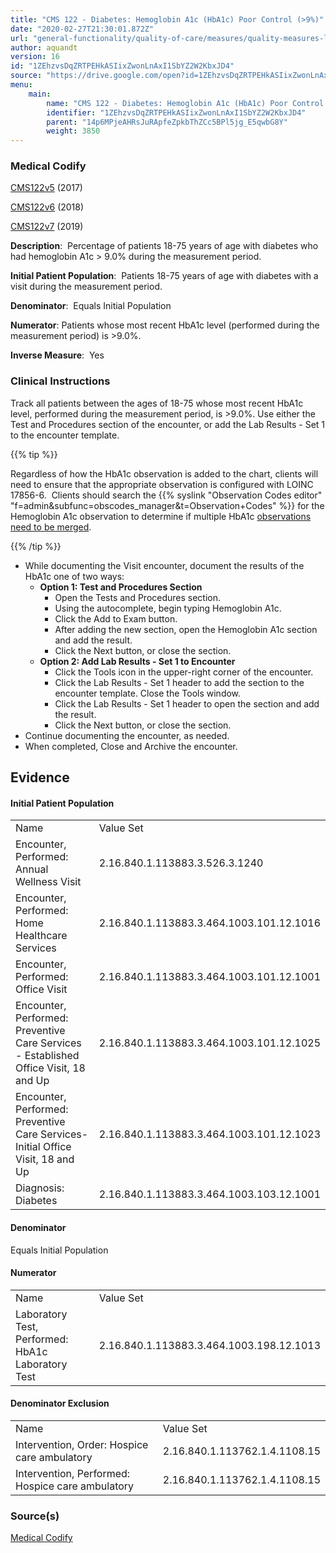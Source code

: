```yaml
---
title: "CMS 122 - Diabetes: Hemoglobin A1c (HbA1c) Poor Control (>9%)"
date: "2020-02-27T21:30:01.872Z"
url: "general-functionality/quality-of-care/measures/quality-measures-list/cms-122-diabetes-hemoglobin-a1c-hba1c-poor-control-greater9percent.html"
author: aquandt
version: 16
id: "1ZEhzvsDqZRTPEHkASIixZwonLnAxI1SbYZ2W2KbxJD4"
source: "https://drive.google.com/open?id=1ZEhzvsDqZRTPEHkASIixZwonLnAxI1SbYZ2W2KbxJD4"
menu:
    main:
        name: "CMS 122 - Diabetes: Hemoglobin A1c (HbA1c) Poor Control (>9%)"
        identifier: "1ZEhzvsDqZRTPEHkASIixZwonLnAxI1SbYZ2W2KbxJD4"
        parent: "14p6MPjeAHRsJuRApfeZpkbThZCc5BPl5jg_E5qwbG8Y"
        weight: 3850
---
```

### Medical Codify

[CMS122v5](https://medicalcodify.com/eh/?f=layoutnouser&func&module&tabmodule&name=RXDBmain&searchterm=CMS122&showresult=CMS122v5&showresulttype=Measure) (2017)

[CMS122v6](https://medicalcodify.com/eh/?f=layoutnouser&func&module&tabmodule&name=RXDBmain&searchterm=CMS122&showresult=CMS122v6&showresulttype=Measure) (2018)

[CMS122v7](https://medicalcodify.com/eh/?f=layoutnouser&func&module&tabmodule&name=RXDBmain&searchterm=CMS122&showresult=CMS122v7&showresulttype=Measure) (2019)



**Description**:  Percentage of patients 18-75 years of age with diabetes who had hemoglobin A1c > 9.0% during the measurement period.

**Initial Patient Population**:  Patients 18-75 years of age with diabetes with a visit during the measurement period.

**Denominator**:  Equals Initial Population

**Numerator**: Patients whose most recent HbA1c level (performed during the measurement period) is >9.0%.

**Inverse Measure**:  Yes

### Clinical Instructions

Track all patients between the ages of 18-75 whose most recent HbA1c level, performed during the measurement period, is >9.0%. Use either the Test and Procedures section of the encounter, or add the Lab Results - Set 1 to the encounter template. 

{{% tip %}}

Regardless of how the HbA1c observation is added to the chart, clients will need to ensure that the appropriate observation is configured with LOINC 17856-6.  Clients should search the {{% syslink "Observation Codes editor" "f=admin&subfunc=obscodes_manager&t=Observation+Codes" %}} for the Hemoglobin A1c observation to determine if multiple HbA1c [observations need to be merged](../../../order-and-result-management/observation-code-merging.html).

{{% /tip %}}


* While documenting the Visit encounter, document the results of the HbA1c one of two ways:
    * <strong>Option 1: Test and Procedures Section</strong>
        * Open the Tests and Procedures section.
        * Using the autocomplete, begin typing Hemoglobin A1c.
        * Click the Add to Exam button.
        * After adding the new section, open the Hemoglobin A1c section and add the result.
        * Click the Next button, or close the section.
    * <strong>Option 2: Add Lab Results - Set 1 to Encounter</strong>
        * Click the Tools icon in the upper-right corner of the encounter.
        * Click the Lab Results - Set 1 header to add the section to the encounter template. Close the Tools window.
        * Click the Lab Results - Set 1 header to open the section and add the result.
        * Click the Next button, or close the section.
* Continue documenting the encounter, as needed.
* When completed, Close and Archive the encounter.

## Evidence

#### Initial Patient Population

<table>
  <tr>
    <td>Name</td>
    <td>Value Set</td>
  </tr>
  <tr>
    <td>Encounter, Performed: Annual Wellness Visit</td>
    <td>2.16.840.1.113883.3.526.3.1240</td>
  </tr>
  <tr>
    <td>Encounter, Performed: Home Healthcare Services</td>
    <td>2.16.840.1.113883.3.464.1003.101.12.1016</td>
  </tr>
  <tr>
    <td>Encounter, Performed: Office Visit</td>
    <td>2.16.840.1.113883.3.464.1003.101.12.1001</td>
  </tr>
  <tr>
    <td>Encounter, Performed: Preventive Care Services - Established Office Visit, 18 and Up</td>
    <td>2.16.840.1.113883.3.464.1003.101.12.1025</td>
  </tr>
  <tr>
    <td>Encounter, Performed: Preventive Care Services-Initial Office Visit, 18 and Up</td>
    <td>2.16.840.1.113883.3.464.1003.101.12.1023</td>
  </tr>
  <tr>
    <td>Diagnosis: Diabetes</td>
    <td>2.16.840.1.113883.3.464.1003.103.12.1001</td>
  </tr>
</table>

#### Denominator

Equals Initial Population

#### Numerator

<table>
  <tr>
    <td>Name</td>
    <td>Value Set</td>
  </tr>
  <tr>
    <td>Laboratory Test, Performed: HbA1c Laboratory Test</td>
    <td>2.16.840.1.113883.3.464.1003.198.12.1013</td>
  </tr>
</table>

#### Denominator Exclusion

<table>
  <tr>
    <td>Name</td>
    <td>Value Set</td>
  </tr>
  <tr>
    <td>Intervention, Order: Hospice care ambulatory</td>
    <td>2.16.840.1.113762.1.4.1108.15</td>
  </tr>
  <tr>
    <td>Intervention, Performed: Hospice care ambulatory</td>
    <td>2.16.840.1.113762.1.4.1108.15</td>
  </tr>
</table>



### Source(s)

[Medical Codify](https://medicalcodify.com/eh/?f=layoutnouser&func&name=RXDBmain&module&tabmodule&searchterm=CMS122&Submit=Search&icd9search=0&icd10search=0&icd10pcssearch=0&snomedsearch=0&loincsearch=0&labcorpsearch=0&questsearch=0&rxnormsearch=0&hcpcssearch=0&ndcsearch=0&cvxsearch=0&vissearch=0&vssearch=0&meassearch=1&pcssearch=1&fdbsearch=1&fdbnamesearch=1&fullsearch&flowsheet)

